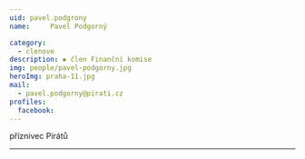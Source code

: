 ```yaml
---
uid: pavel.podgrony
name:     Pavel Podgorný

category:
  - clenove
description: ▪ člen Finanční komise
img: people/pavel-podgorny.jpg
heroImg: praha-11.jpg
mail:
  - pavel.podgorny@pirati.cz
profiles:
  facebook:
---
```


příznivec Pirátů




---
